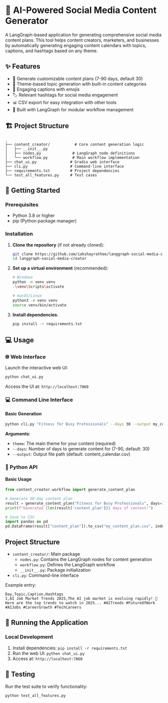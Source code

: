 # 📱 AI-Powered Social Media Content Generator

A LangGraph-based application for generating comprehensive social media content plans. This tool helps content creators, marketers, and businesses by automatically generating engaging content calendars with topics, captions, and hashtags based on any theme.

## ✨ Features

- 📅 Generate customizable content plans (7-90 days, default 30)
- 🎯 Theme-based topic generation with built-in content categories
- 💬 Engaging captions with emojis
- 🏷️ Relevant hashtags for social media engagement
- 📊 CSV export for easy integration with other tools
- 🔧 Built with LangGraph for modular workflow management

## 🏗️ Project Structure

```
.
├── content_creator/           # Core content generation logic
│   ├── __init__.py
│   ├── nodes.py              # LangGraph node definitions
│   └── workflow.py           # Main workflow implementation
├── chat_ui.py               # Gradio web interface
├── cli.py                   # Command-line interface
├── requirements.txt         # Project dependencies
└── test_all_features.py     # Test cases
```

## 🚀 Getting Started

### Prerequisites
- Python 3.8 or higher
- pip (Python package manager)

### Installation

1. **Clone the repository** (if not already cloned):
   ```bash
   git clone https://github.com/iakshayrathee/langgraph-social-media-creator.git
   cd langgraph-social-media-creator
   ```

2. **Set up a virtual environment** (recommended):
   ```bash
   # Windows
   python -m venv venv
   .\venv\Scripts\activate
   
   # macOS/Linux
   python3 -m venv venv
   source venv/bin/activate
   ```

3. **Install dependencies**:
   ```bash
   pip install -r requirements.txt
   ```

## 💻 Usage

### 🌐 Web Interface

Launch the interactive web UI:

```bash
python chat_ui.py
```

Access the UI at: `http://localhost:7860`

### 💻 Command Line Interface

#### Basic Generation
```bash
python cli.py "Fitness for Busy Professionals" --days 30 --output my_content_plan.csv
```

**Arguments**:
- `theme`: The main theme for your content (required)
- `--days`: Number of days to generate content for (7-90, default: 30)
- `--output`: Output file path (default: content_calendar.csv)

### 🐍 Python API

#### Basic Usage
```python
from content_creator.workflow import generate_content_plan

# Generate 30-day content plan
result = generate_content_plan("Fitness for Busy Professionals", days=30)
print(f"Generated {len(result['content_plan'])} days of content!")

# Save to CSV
import pandas as pd
pd.DataFrame(result["content_plan"]).to_csv("my_content_plan.csv", index=False)
```

## Project Structure

- `content_creator/`: Main package
  - `nodes.py`: Contains the LangGraph nodes for content generation
  - `workflow.py`: Defines the LangGraph workflow
  - `__init__.py`: Package initialization
- `cli.py`: Command-line interface

Example entry:
```csv
Day,Topic,Caption,Hashtags
1,AI Job Market Trends 2025,The AI job market is evolving rapidly! 🚀 Here are the top trends to watch in 2025... #AITrends #FutureOfWork #AIJobs #CareerGrowth #TechCareers
```

## 🚀 Running the Application

### Local Development
1. Install dependencies: `pip install -r requirements.txt`
2. Run the web UI: `python chat_ui.py`
3. Access at: `http://localhost:7860`

## 🧪 Testing

Run the test suite to verify functionality:

```bash
python test_all_features.py
```

